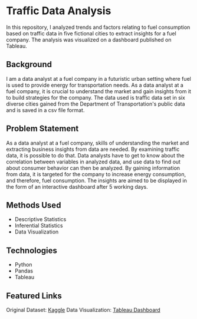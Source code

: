 # Traffic Data Analysis
In this repository, I analyzed trends and factors relating to fuel consumption based on traffic data in five fictional cities to extract insights for a fuel company. The analysis was visualized on a dashboard published on Tableau.

## Background
I am a data analyst at a fuel company in a futuristic urban setting where fuel is used to provide energy for transportation needs. As a data analyst at a fuel company, it is crucial to understand the market and gain insights from it to build strategies for the company. The data used is traffic data set in six diverse cities gained from the Department of Transportation's public data and is saved in a csv file format.

## Problem Statement
As a data analyst at a fuel company, skills of understanding the market and extracting business insights from data are needed. By examining traffic data, it is possible to do that. Data analysts have to get to know about the correlation between variables in analyzed data, and use data to find out about consumer behavior can then be analyzed. By gaining information from data, it is targeted for the company to increase energy consumption, and therefore, fuel consumption. The insights are aimed to be displayed in the form of an interactive dashboard after 5 working days.

## Methods Used
* Descriptive Statistics
* Inferential Statistics
* Data Visualization

## Technologies
* Python
* Pandas
* Tableau

## Featured Links
Original Dataset: [Kaggle](https://www.kaggle.com/datasets/anthonytherrien/futureflow-navigating-tomorrows-urban-traffic/data)
Data Visualization: [Tableau Dashboard](https://public.tableau.com/app/profile/celine.clarissa7989/viz/Milestone1_17176929954950/Dashboard1?publish=yes)

